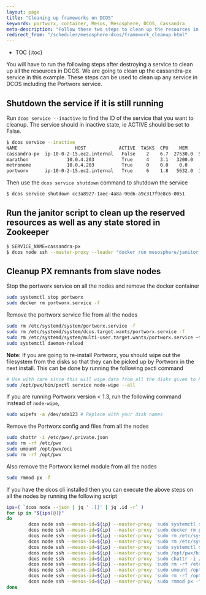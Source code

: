 ```yaml
---
layout: page
title: "Cleaning up frameworks on DCOS"
keywords: portworx, container, Mesos, Mesosphere, DCOS, Cassandra
meta-description: "Follow these two steps to clean up the resources in DCOS after destroying a service. We're cleaning a cassandra-px service in this example."
redirect_from: "/scheduler/mesosphere-dcos/framework_cleanup.html"
---
```


* TOC
{:toc}

You will have to run the following steps after destroying a service to clean up all the resources in DCOS.  We are going to clean up the cassandra-px
service in this example. These steps can be used to clean up any service in DCOS including the Portworx service.

## Shutdown the service if it is still running

Run `dcos service --inactive` to find the ID of the service that you want to cleanup. The service should in inactive state,
ie ACTIVE should be set to False.

```bash
$ dcos service --inactive
NAME                     HOST            ACTIVE  TASKS  CPU    MEM      DISK   ID
cassandra-px  ip-10-0-2-15.ec2.internal   False    2    6.7  27530.0  59890.0  cc3a8927-1aec-4a8a-90d6-a9c317f9e8c6-0051
marathon              10.0.4.203          True     4    3.1   3200.0    0.0    cc3a8927-1aec-4a8a-90d6-a9c317f9e8c6-0001
metronome             10.0.4.203          True     0    0.0    0.0      0.0    cc3a8927-1aec-4a8a-90d6-a9c317f9e8c6-0000
portworx      ip-10-0-2-15.ec2.internal   True     6    1.8   5632.0  16384.0  cc3a8927-1aec-4a8a-90d6-a9c317f9e8c6-0050
```

Then use the `dcos service shutdown` command to shutdown the service

```bash
$ dcos service shutdown cc3a8927-1aec-4a8a-90d6-a9c317f9e8c6-0051
```

## Run the janitor script to clean up the reserved resources as well as any state stored in Zookeeper
```bash
$ SERVICE_NAME=cassandra-px
$ dcos node ssh --master-proxy --leader "docker run mesosphere/janitor /janitor.py -r ${SERVICE_NAME}-role -p ${SERVICE_NAME}-principal -z dcos-service-${SERVICE_NAME}"
```

## Cleanup PX remnants from slave nodes

Stop the portworx service on all the nodes and remove the docker container
```bash
sudo systemctl stop portworx
sudo docker rm portworx.service -f
```

Remove the portworx service file from all the nodes
```bash
sudo rm /etc/systemd/system/portworx.service -f
sudo rm /etc/systemd/system/dcos.target.wants/portworx.service -f
sudo rm /etc/systemd/system/multi-user.target.wants/portworx.service –f
sudo systemctl daemon-reload
```

**Note:** If you are going to re-install Portworx, you should wipe out the filesystem from the disks so that they can be picked
up by Portworx in the next install. This can be done by running the following pxctl command
```bash
# Use with care since this will wipe data from all the disks given to Portworx
sudo /opt/pwx/bin/pxctl service node-wipe --all
```
If you are running Portworx version < 1.3, run the following command instead of `node-wipe`,
```bash
sudo wipefs -a /dev/sda123 # Replace with your disk names
```

Remove the Portworx config and files from all the nodes
```bash
sudo chattr -i /etc/pwx/.private.json
sudo rm -rf /etc/pwx
sudo umount /opt/pwx/oci
sudo rm -rf /opt/pwx
```

Also remove the Portworx kernel module from all the nodes
```bash
sudo rmmod px -f
```

If you have the dcos cli installed then you can execute the above steps on all the nodes by running the following script
```bash
ips=( `dcos node --json | jq ' .[]' | jq .id -r` )
for ip in "${ips[@]}"
do
        dcos node ssh --mesos-id=${ip} --master-proxy 'sudo systemctl stop portworx'
        dcos node ssh --mesos-id=${ip} --master-proxy 'sudo docker rm portworx.service -f'
        dcos node ssh --mesos-id=${ip} --master-proxy 'sudo rm /etc/systemd/system/portworx.service -f'
        dcos node ssh --mesos-id=${ip} --master-proxy 'sudo rm /etc/systemd/system/dcos.target.wants/portworx.service -f'
        dcos node ssh --mesos-id=${ip} --master-proxy 'sudo systemctl daemon-reload'
        dcos node ssh --mesos-id=${ip} --master-proxy 'sudo /opt/pwx/bin/pxctl service node-wipe --all'
        dcos node ssh --mesos-id=${ip} --master-proxy 'sudo chattr -i /etc/pwx/.private.json'
        dcos node ssh --mesos-id=${ip} --master-proxy 'sudo rm -rf /etc/pwx'
        dcos node ssh --mesos-id=${ip} --master-proxy 'sudo umount /opt/pwx/oci'
        dcos node ssh --mesos-id=${ip} --master-proxy 'sudo rm -rf /opt/pwx'
        dcos node ssh --mesos-id=${ip} --master-proxy 'sudo rmmod px -f'
done
```
